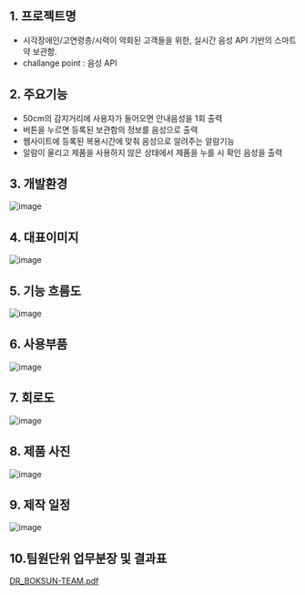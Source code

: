 ## 1. 프로젝트명
- 시각장애인/고연령층/시력이 악화된 고객들을 위한, 실시간 음성 API 기반의 스마트 약 보관함.
- challange point : 음성 API

## 2. 주요기능
- 50cm의 감지거리에 사용자가 들어오면 안내음성을 1회 출력 
- 버튼을 누르면 등록된 보관함의 정보를 음성으로 출력
- 웹사이트에 등록된 복용시간에 맞춰 음성으로 알려주는 알람기능
- 알람이 울리고 제품을 사용하지 않은 상태에서 제품을 누를 시 확인 음성을 출력

## 3. 개발환경
![image](https://user-images.githubusercontent.com/99382034/162860373-d985d6fc-d6a8-4a7a-9116-2161c43cddbe.png )

## 4. 대표이미지
![image](https://user-images.githubusercontent.com/99382034/162860212-6351b0b0-4b4d-4f44-afa6-78d0b30bf6bf.png )   

## 5. 기능 흐름도
   ![image](https://user-images.githubusercontent.com/99382034/162860453-9e468872-6f30-4a37-ad4c-24433f4d17a8.jpg  )      

## 6. 사용부품
![image](https://user-images.githubusercontent.com/99382034/162860424-e14b55c2-cdd8-485c-89bf-772aba134d3f.png )
        
## 7. 회로도 
![image](https://user-images.githubusercontent.com/99382034/162860859-a14b9de8-b6de-4b46-8526-d79e0e7016ae.png )

## 8. 제품 사진
 ![image](https://user-images.githubusercontent.com/99382034/162861706-d3a79f6b-3034-4a84-8aff-7737914610b4.jpg)

## 9. 제작 일정
![image](https://user-images.githubusercontent.com/99382034/162860350-24fbdd59-9f4f-4649-a0a5-92924fa19269.png )

## 10.팀원단위 업무분장 및 결과표
[DR_BOKSUN-TEAM.pdf](https://github.com/2022-SMHRD-KDT-IoT-3/DR_BOKSUN/files/8468862/DR_BOKSUN-TEAM.pdf)

